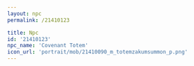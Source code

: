 ```yaml
---
layout: npc
permalink: /21410123

title: Npc
id: '21410123'
npc_name: 'Covenant Totem'
icon_url: 'portrait/mob/21410090_m_totemzakumsummon_p.png'
---
```

